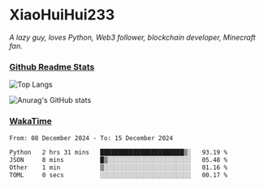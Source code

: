# XiaoHuiHui233

*A lazy guy, loves Python, Web3 follower, blockchain developer, Minecraft fan.*

### [Github Readme Stats](https://github.com/anuraghazra/github-readme-stats)

![Top Langs](https://github-readme-stats.vercel.app/api/top-langs/?username=XiaoHuiHui233&layout=compact&theme=github_dark)

![Anurag's GitHub stats](https://github-readme-stats.vercel.app/api?username=XiaoHuiHui233&show_icons=true&theme=github_dark)

### [WakaTime](https://wakatime.com)

<!--START_SECTION:waka-->

```txt
From: 08 December 2024 - To: 15 December 2024

Python   2 hrs 31 mins   ███████████████████████▒░   93.19 %
JSON     8 mins          █▒░░░░░░░░░░░░░░░░░░░░░░░   05.48 %
Other    1 min           ▒░░░░░░░░░░░░░░░░░░░░░░░░   01.16 %
TOML     0 secs          ░░░░░░░░░░░░░░░░░░░░░░░░░   00.17 %
```

<!--END_SECTION:waka-->
